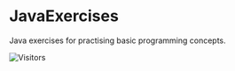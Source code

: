 # JavaExercises
Java exercises for practising basic programming concepts.

![Visitors](https://api.visitorbadge.io/api/VisitorHit?user=toshydev&repo=javaexercises&countColor=%237B1E7A)